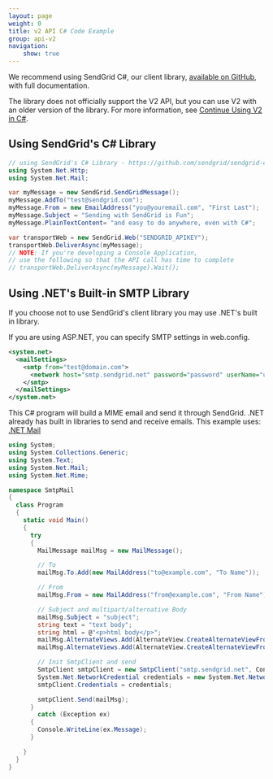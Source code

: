 ```yaml
---
layout: page
weight: 0
title: v2 API C# Code Example
group: api-v2
navigation:
    show: true
---
```


<call-out>

We recommend using SendGrid C#, our client library, [available on GitHub](https://github.com/sendgrid/sendgrid-csharp), with full documentation.

</call-out>

<call-out>

The library does not officially support the V2 API, but you can use V2 with an older version of the library. For more information, see [Continue Using V2 in C#](https://github.com/sendgrid/sendgrid-csharp/blob/master/TROUBLESHOOTING.md#v2).

</call-out>

## Using SendGrid's C# Library
```csharp
// using SendGrid's C# Library - https://github.com/sendgrid/sendgrid-csharp
using System.Net.Http;
using System.Net.Mail;

var myMessage = new SendGrid.SendGridMessage();
myMessage.AddTo("test@sendgrid.com");
myMessage.From = new EmailAddress("you@youremail.com", "First Last");
myMessage.Subject = "Sending with SendGrid is Fun";
myMessage.PlainTextContent= "and easy to do anywhere, even with C#";

var transportWeb = new SendGrid.Web("SENDGRID_APIKEY");
transportWeb.DeliverAsync(myMessage);
// NOTE: If you're developing a Console Application,
// use the following so that the API call has time to complete
// transportWeb.DeliverAsync(myMessage).Wait();
```

## 	Using .NET's Built-in SMTP Library

If you choose not to use SendGrid's client library you may use .NET's built in library.

If you are using ASP.NET, you can specify SMTP settings in web.config.

```xml
<system.net>
  <mailSettings>
    <smtp from="test@domain.com">
      <network host="smtp.sendgrid.net" password="password" userName="username" port="587" />
    </smtp>
  </mailSettings>
</system.net>
```

This C# program will build a MIME email and send it through SendGrid. .NET already has built in libraries to send and receive emails.
This example uses:
[.NET Mail](http://msdn.microsoft.com/en-us/library/system.net.mail.aspx)

```csharp
using System;
using System.Collections.Generic;
using System.Text;
using System.Net.Mail;
using System.Net.Mime;

namespace SmtpMail
{
  class Program
  {
    static void Main()
    {
      try
      {
        MailMessage mailMsg = new MailMessage();

        // To
        mailMsg.To.Add(new MailAddress("to@example.com", "To Name"));

        // From
        mailMsg.From = new MailAddress("from@example.com", "From Name");

        // Subject and multipart/alternative Body
        mailMsg.Subject = "subject";
        string text = "text body";
        string html = @"<p>html body</p>";
        mailMsg.AlternateViews.Add(AlternateView.CreateAlternateViewFromString(text, null, MediaTypeNames.Text.Plain));
        mailMsg.AlternateViews.Add(AlternateView.CreateAlternateViewFromString(html, null, MediaTypeNames.Text.Html));

        // Init SmtpClient and send
        SmtpClient smtpClient = new SmtpClient("smtp.sendgrid.net", Convert.ToInt32(587));
        System.Net.NetworkCredential credentials = new System.Net.NetworkCredential("username@domain.com", "yourpassword");
        smtpClient.Credentials = credentials;

        smtpClient.Send(mailMsg);
      }
        catch (Exception ex)
      {
        Console.WriteLine(ex.Message);
      }

    }
  }
}
```
